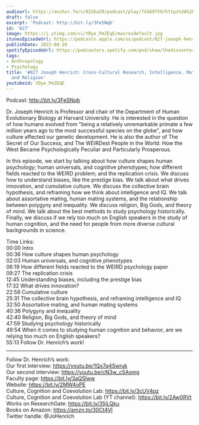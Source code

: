 ```yaml
---
audiourl: https://anchor.fm/s/822ba20/podcast/play/74169759/https%3A%2F%2Fd3ctxlq1ktw2nl.cloudfront.net%2Fstaging%2F2023-7-2%2F41b6c38b-867e-b17d-6cc8-1af92c9e7d50.m4a
draft: false
excerpt: 'Podcast: http://bit.ly/3FeSNqb'
id: '827'
image: https://i.ytimg.com/vi/YDye_PmZEqE/maxresdefault.jpg
itunesEpisodeUrl: https://podcasts.apple.com/us/podcast/827-joseph-henrich-cross-cultural-research-intelligence/id1451347236?i=1000625993228&uo=4
publishDate: 2023-08-28
spotifyEpisodeUrl: https://podcasters.spotify.com/pod/show/thedissenter/episodes/827-Joseph-Henrich-Cross-Cultural-Research--Intelligence--Mating-Systems--and-Religion-e27lvuv
tags:
- Anthropology
- Psychology
title: '#827 Joseph Henrich: Cross-Cultural Research, Intelligence, Mating Systems,
  and Religion'
youtubeid: YDye_PmZEqE
---
```

<div class="timelinks">

Podcast: http://bit.ly/3FeSNqb

Dr. Joseph Henrich is Professor and chair of the Department of Human Evolutionary Biology at Harvard University. He is interested in the question of how humans evolved from "being a relatively unremarkable primate a few million years ago to the most successful species on the globe", and how culture affected our genetic development. He is also the author of The Secret of Our Success, and The WEIRDest People in the World: How the West Became Psychologically Peculiar and Particularly Prosperous.

In this episode, we start by talking about how culture shapes human psychology; human universals, and cognitive phenotypes; how different fields reacted to the WEIRD problem; and the replication crisis. We discuss how to understand biases, like the prestige bias. We talk about what drives innovation, and cumulative culture. We discuss the collective brain hypothesis, and reframing how we think about intelligence and IQ. We talk about assortative mating, human mating systems, and the relationship between polygyny and inequality. We discuss religion, Big Gods, and theory of mind. We talk about the best methods to study psychology historically. Finally, we discuss if we rely too much on English speakers in the study of human cognition, and the need for people from more diverse cultural backgrounds in science.

Time Links:  
<time>00:00</time> Intro  
<time>00:36</time> How culture shapes human psychology  
<time>02:03</time> Human universals, and cognitive phenotypes  
<time>06:19</time> How different fields reacted to the WEIRD psychology paper  
<time>09:27</time> The replication crisis  
<time>12:45</time> Understanding biases, including the prestige bias  
<time>17:32</time> What drives innovation?  
<time>22:58</time> Cumulative culture  
<time>25:31</time> The collective brain hypothesis, and reframing intelligence and IQ  
<time>32:50</time> Assortative mating, and human mating systems  
<time>40:36</time> Polygyny and inequality  
<time>42:40</time> Religion, Big Gods, and theory of mind  
<time>47:59</time> Studying psychology historically  
<time>49:54</time> When it comes to studying human cognition and behavior, are we relying too much on English speakers?  
<time>55:13</time> Follow Dr. Henrich’s work!

---

Follow Dr. Henrich’s work:  
Our first interview: https://youtu.be/1Qx7q4Swruk  
Our second interview: https://youtu.be/cN3w_cSAsmg  
Faculty page: https://bit.ly/3aQSlww  
Website: https://bit.ly/2MW4oPE  
Culture, Cognition and Coevolution Lab: https://bit.ly/3cUV4pz  
Culture, Cognition and Coevolution Lab (YT channel): https://bit.ly/2Aw0RVt  
Works on ResearchGate: https://bit.ly/35jLQku  
Books on Amazon: https://amzn.to/30Ct4Vl  
Twitter handle: @JoHenrich
</div>


